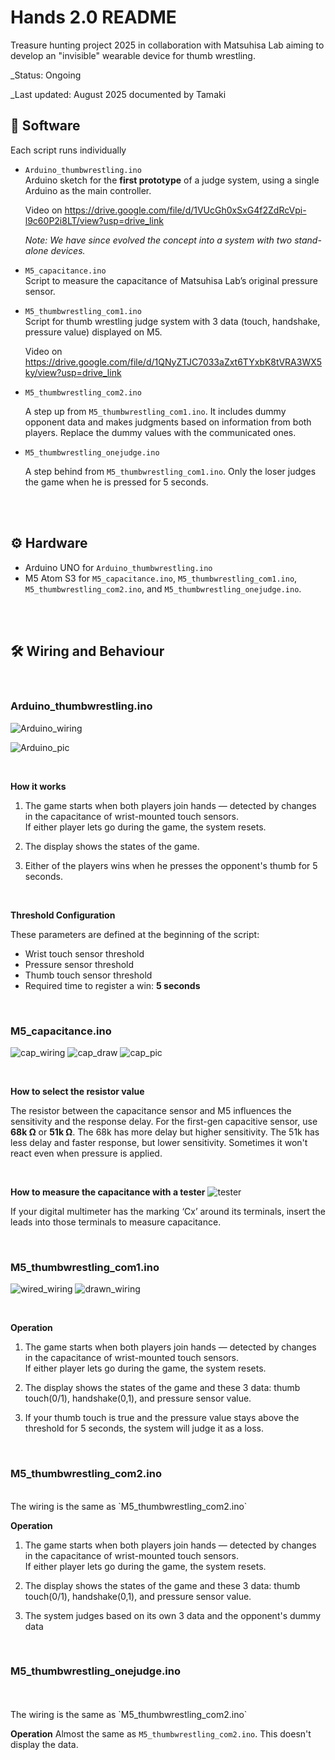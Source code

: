 # Hands 2.0 README

Treasure hunting project 2025 in collaboration with Matsuhisa Lab aiming to develop an "invisible" wearable device for thumb wrestling.

_Status: Ongoing

_Last updated: August 2025 documented by Tamaki

## 📁 Software

Each script runs individually

- `Arduino_thumbwrestling.ino`  
   Arduino sketch for the **first prototype** of a judge system, using a single Arduino as the main controller.

   Video on https://drive.google.com/file/d/1VUcGh0xSxG4f2ZdRcVpi-l9c60P2i8LT/view?usp=drive_link

   _Note: We have since evolved the concept into a system with two stand-alone devices._

- `M5_capacitance.ino`  
   Script to measure the capacitance of Matsuhisa Lab’s original pressure sensor.

- `M5_thumbwrestling_com1.ino`  
   Script for thumb wrestling judge system with 3 data (touch, handshake, pressure value) displayed on M5.

   Video on https://drive.google.com/file/d/1QNyZTJC7033aZxt6TYxbK8tVRA3WX5ky/view?usp=drive_link

- `M5_thumbwrestling_com2.ino`

   A step up from `M5_thumbwrestling_com1.ino`.
   It includes dummy opponent data and makes judgments based on information from both players.
   Replace the dummy values with the communicated ones.

- `M5_thumbwrestling_onejudge.ino`

   A step behind from `M5_thumbwrestling_com1.ino`.
   Only the loser judges the game when he is pressed for 5 seconds.
  

<br><br>

## ⚙️ Hardware

- Arduino UNO for `Arduino_thumbwrestling.ino`  
- M5 Atom S3 for `M5_capacitance.ino`, `M5_thumbwrestling_com1.ino`, `M5_thumbwrestling_com2.ino`, and `M5_thumbwrestling_onejudge.ino`.


<br><br>

## 🛠️ Wiring and Behaviour
<br>

### Arduino_thumbwrestling.ino

![Arduino_wiring](images/Arduino_thumbwresting.jpg)

![Arduino_pic](images/Arduino_pic.png)

<br>

**How it works**
1. The game starts when both players join hands — detected by changes in the capacitance of wrist-mounted touch sensors.  
   If either player lets go during the game, the system resets.

2. The display shows the states of the game.

3. Either of the players wins when he presses the opponent's thumb for 5 seconds.

<br>

**Threshold Configuration**

These parameters are defined at the beginning of the script:

- Wrist touch sensor threshold  
- Pressure sensor threshold  
- Thumb touch sensor threshold  
- Required time to register a win: **5 seconds**

<br>

### M5_capacitance.ino

![cap_wiring](images/M5_capacitance_wire.jpg)
![cap_draw](images/M5_capacitance_draw.png)
![cap_pic](images/M5_capacitance_pic.png)

<br>

**How to select the resistor value**

The resistor between the capacitance sensor and M5 influences the sensitivity and the response delay.
For the first-gen capacitive sensor, use **68k Ω** or **51k Ω**.
The 68k has more delay but higher sensitivity. The 51k has less delay and faster response, but lower sensitivity. Sometimes it won't react even when pressure is applied.

<br>

**How to measure the capacitance with a tester**
![tester](images/tester.png)

If your digital multimeter has the marking ‘Cx’ around its terminals, insert the leads into those terminals to measure capacitance.

<br>

### M5_thumbwrestling_com1.ino

![wired_wiring](images/M5_fsr_wire.jpg)
![drawn_wiring](images/M5_fsr_draw.jpg)

<br>

**Operation**
1. The game starts when both players join hands — detected by changes in the capacitance of wrist-mounted touch sensors.  
   If either player lets go during the game, the system resets.
   
2. The display shows the states of the game and these 3 data: thumb touch(0/1), handshake(0,1), and pressure sensor value.

3. If your thumb touch is true and the pressure value stays above the threshold for 5 seconds, the system will judge it as a loss.

<br>

### M5_thumbwrestling_com2.ino
<br>
The wiring is the same as `M5_thumbwrestling_com2.ino`

**Operation**
1. The game starts when both players join hands — detected by changes in the capacitance of wrist-mounted touch sensors.  
   If either player lets go during the game, the system resets.
   
2. The display shows the states of the game and these 3 data: thumb touch(0/1), handshake(0,1), and pressure sensor value.

3. The system judges based on its own 3 data and the opponent's dummy data

<br>

### M5_thumbwrestling_onejudge.ino

<br>
<br>
The wiring is the same as `M5_thumbwrestling_com2.ino`

**Operation**
Almost the same as `M5_thumbwrestling_com2.ino`.
This doesn't display the data.
